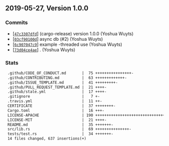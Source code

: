 ## 2019-05-27, Version 1.0.0
### Commits
- [[`47c3307dfd`](https://github.com/rust-net-web/memdb/commit/47c3307dfd2e8f8776b46176601335973c906d4b)] (cargo-release) version 1.0.0 (Yoshua Wuyts)
- [[`03cf90100d`](https://github.com/rust-net-web/memdb/commit/03cf90100de5ea38ed018551157999b91aa110ab)] async db (#2) (Yoshua Wuyts)
- [[`6c907047c9`](https://github.com/rust-net-web/memdb/commit/6c907047c9fb242d4238f7c27dc7c1ef753c4e90)] example -threaded use (Yoshua Wuyts)
- [[`73d04ce4ae`](https://github.com/rust-net-web/memdb/commit/73d04ce4aead787c35190d461e0362806b8e8cbb)] . (Yoshua Wuyts)

### Stats
```diff
 .github/CODE_OF_CONDUCT.md       |  75 ++++++++++++++++-
 .github/CONTRIBUTING.md          |  63 +++++++++++++-
 .github/ISSUE_TEMPLATE.md        |  41 +++++++++-
 .github/PULL_REQUEST_TEMPLATE.md |  21 ++++-
 .github/stale.yml                |  17 ++++-
 .gitignore                       |   7 +-
 .travis.yml                      |  11 ++-
 CERTIFICATE                      |  37 ++++++++-
 Cargo.toml                       |  16 +++-
 LICENSE-APACHE                   | 190 ++++++++++++++++++++++++++++++++++++++++-
 LICENSE-MIT                      |  21 ++++-
 README.md                        |  35 +++++++-
 src/lib.rs                       |  69 +++++++++++++++-
 tests/test.rs                    |  34 +++++++-
 14 files changed, 637 insertions(+)
```


